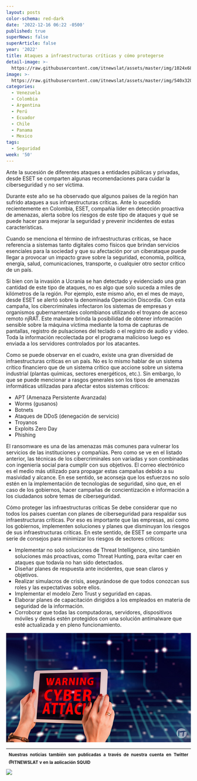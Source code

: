 ```yaml
---
layout: posts
color-schema: red-dark
date: '2022-12-16 06:22 -0500'
published: true
superNews: false
superArticle: false
year: '2022'
title: Ataques a infraestructuras críticas y cómo protegerse
detail-image: >-
  https://raw.githubusercontent.com/itnewslat/assets/master/img/1024x680/warning-ciberataque-g.jpg
image: >-
  https://raw.githubusercontent.com/itnewslat/assets/master/img/540x320/warning-ciberataque-p.jpg
categories:
  - Venezuela
  - Colombia
  - Argentina
  - Perú
  - Ecuador
  - Chile
  - Panama
  - Mexico
tags:
  - Seguridad
week: '50'
---
```

Ante la sucesión de diferentes ataques a entidades públicas y privadas, desde ESET se comparten algunas recomendaciones para cuidar la ciberseguridad y no ser víctima.
 
Durante este año se ha observado que algunos países de la región han sufrido ataques a sus infraestructuras críticas. Ante lo sucedido recientemente en Colombia, ESET, compañía líder en detección proactiva de amenazas, alerta sobre los riesgos de este tipo de ataques y qué se puede hacer para mejorar la seguridad y prevenir incidentes de estas características.

Cuando se menciona el término de infraestructuras críticas, se hace referencia a sistemas tanto digitales como físicos que brindan servicios esenciales para la sociedad y que su afectación por un ciberataque puede llegar a provocar un impacto grave sobre la seguridad, economía, política, energía, salud, comunicaciones, transporte, o cualquier otro sector crítico de un país.

Si bien con la invasión a Ucrania se han detectado y evidenciado una gran cantidad de este tipo de ataques, no es algo que solo suceda a miles de kilómetros de la región. Por ejemplo, este mismo año, en el mes de mayo, desde ESET se alertó sobre la denominada Operación Discordia. Con esta campaña, los cibercriminales infectaron los sistemas de empresas y organismos gubernamentales colombianos utilizando el troyano de acceso remoto njRAT. Este malware brinda la posibilidad de obtener información sensible sobre la máquina víctima mediante la toma de capturas de pantallas, registro de pulsaciones del teclado o el registro de audio y video. Toda la información recolectada por el programa malicioso luego es enviada a los servidores controlados por los atacantes. 

Como se puede observar en el cuadro, existe una gran diversidad de infraestructuras críticas en un país. No es lo mismo hablar de un sistema crítico financiero que de un sistema crítico que accione sobre un sistema industrial (plantas químicas, sectores energéticos, etc.). Sin embargo, lo que se puede mencionar a rasgos generales son los tipos de amenazas informáticas utilizadas para afectar estos sistemas críticos:

- APT (Amenaza Persistente Avanzada)
- Worms (gusanos)
- Botnets
- Ataques de DDoS (denegación de servicio)
- Troyanos
- Exploits Zero Day
- Phishing
 
El ransomware es una de las amenazas más comunes para vulnerar los servicios de las instituciones y compañías. Pero como se ve en el listado anterior, las técnicas de los cibercriminales son variadas y son combinadas con ingeniería social para cumplir con sus objetivos. El correo electrónico es el medio más utilizado para propagar estas campañas debido a su masividad y alcance. En ese sentido, se aconseja que los esfuerzos no solo estén en la implementación de tecnologías de seguridad, sino que, en el caso de los gobiernos, hacer campañas de concientización e información a los ciudadanos sobre temas de ciberseguridad.

Cómo proteger las infraestructuras críticas
Se debe considerar que no todos los países cuentan con planes de ciberseguridad para respaldar sus infraestructuras críticas. Por eso es importante que las empresas, así como los gobiernos, implementen soluciones y planes que disminuyan los riesgos de sus infraestructuras críticas.
En este sentido, de ESET se comparte una serie de consejos para minimizar los riesgos de sectores críticos:

- Implementar no solo soluciones de Threat Intelligence, sino también soluciones más proactivas, como Threat Hunting, para evitar caer en ataques que todavía no han sido detectados.
- Diseñar planes de respuesta ante incidentes, que sean claros y objetivos.
- Realizar simulacros de crisis, asegurándose de que todos conozcan sus roles y las expectativas sobre ellos.
- Implementar el modelo Zero Trust y seguridad en capas.
- Elaborar planes de capacitación dirigidos a los empleados en materia de seguridad de la información.
- Corroborar que todas las computadoras, servidores, dispositivos móviles y demás estén protegidos con una solución antimalware que esté actualizada y en pleno funcionamiento.

![](https://raw.githubusercontent.com/itnewslat/assets/master/img/540x320/warning-ciberataque-p.jpg)

<table style="height: 42px;" width="569">
<tbody>
<tr>
<td style="text-align: justify;"><sub><strong>Nuestras noticias también son publicadas a través de nuestra cuenta en Twitter <a href="https://twitter.com/itnewslat?lang=es">@ITNEWSLAT</a> y en la aplicación <a href="https://squidapp.co/en/">SQUID</a></strong></sub></td>
</tr>
</tbody>
</table>

<img src="https://tracker.metricool.com/c3po.jpg?hash=56f88a41e39ab42c063cc51676587a04"/>